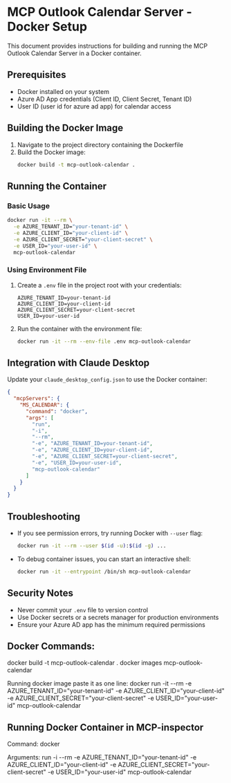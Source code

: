 # MCP Outlook Calendar Server - Docker Setup

This document provides instructions for building and running the MCP Outlook Calendar Server in a Docker container.

## Prerequisites

- Docker installed on your system
- Azure AD App credentials (Client ID, Client Secret, Tenant ID)
- User ID (user id for azure ad app) for calendar access

## Building the Docker Image

1. Navigate to the project directory containing the Dockerfile
2. Build the Docker image:
   ```bash
   docker build -t mcp-outlook-calendar .
   ```

## Running the Container

### Basic Usage

```bash
docker run -it --rm \
  -e AZURE_TENANT_ID="your-tenant-id" \
  -e AZURE_CLIENT_ID="your-client-id" \
  -e AZURE_CLIENT_SECRET="your-client-secret" \
  -e USER_ID="your-user-id" \
  mcp-outlook-calendar
```

### Using Environment File

1. Create a `.env` file in the project root with your credentials:
   ```
   AZURE_TENANT_ID=your-tenant-id
   AZURE_CLIENT_ID=your-client-id
   AZURE_CLIENT_SECRET=your-client-secret
   USER_ID=your-user-id
   ```

2. Run the container with the environment file:
   ```bash
   docker run -it --rm --env-file .env mcp-outlook-calendar
   ```

## Integration with Claude Desktop

Update your `claude_desktop_config.json` to use the Docker container:

```json
{
  "mcpServers": {
    "MS_CALENDAR": {
      "command": "docker",
      "args": [
        "run",
        "-i",
        "--rm",
        "-e", "AZURE_TENANT_ID=your-tenant-id",
        "-e", "AZURE_CLIENT_ID=your-client-id",
        "-e", "AZURE_CLIENT_SECRET=your-client-secret",
        "-e", "USER_ID=your-user-id",
        "mcp-outlook-calendar"
      ]
    }
  }
}
```

## Troubleshooting

- If you see permission errors, try running Docker with `--user` flag:
  ```bash
  docker run -it --rm --user $(id -u):$(id -g) ...
  ```

- To debug container issues, you can start an interactive shell:
  ```bash
  docker run -it --entrypoint /bin/sh mcp-outlook-calendar
  ```

## Security Notes

- Never commit your `.env` file to version control
- Use Docker secrets or a secrets manager for production environments
- Ensure your Azure AD app has the minimum required permissions


## Docker Commands:
docker build -t mcp-outlook-calendar .
docker images mcp-outlook-calendar

Running docker image paste it as one line:
docker run -it --rm -e AZURE_TENANT_ID="your-tenant-id" -e AZURE_CLIENT_ID="your-client-id" -e AZURE_CLIENT_SECRET="your-client-secret" -e USER_ID="your-user-id" mcp-outlook-calendar

## Running Docker Container in MCP-inspector
Command:
docker

Arguments:
run -i --rm -e AZURE_TENANT_ID="your-tenant-id" -e AZURE_CLIENT_ID="your-client-id" -e
AZURE_CLIENT_SECRET="your-client-secret" -e USER_ID="your-user-id" mcp-outlook-calendar